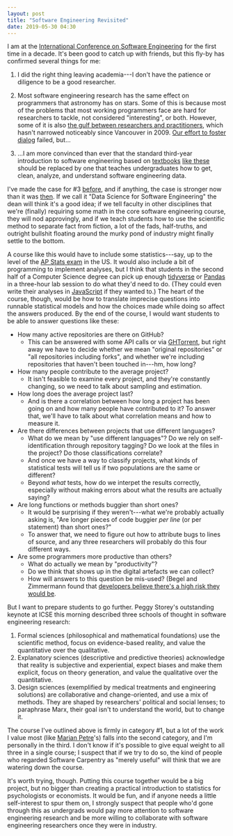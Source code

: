 ```yaml
---
layout: post
title: "Software Engineering Revisited"
date: 2019-05-30 04:30
---
```


I am at the [International Conference on Software Engineering](https://conf.researchr.org/home/icse-2019)
for the first time in a decade.
It's been good to catch up with friends,
but this fly-by has confirmed several things for me:

1.  I did the right thing leaving academia---I don't have the patience or diligence
    to be a good researcher.

2.  Most software engineering research has the same effect on programmers
    that astronomy has on stars.
    Some of this is because most of the problems that most working programmers face
    are hard for researchers to tackle,
    not considered "interesting",
    or both.
    However,
    some of it is also
    [the gulf between researchers and practitioners]({{site.github.url}}/2012/12/06/two-solitudes-illustrated.html),
    which hasn't narrowed noticeably since Vancouver in 2009.
    [Our effort to foster dialog](http://neverworkintheory.org/) failed,
    but...

3.  ...I am more convinced than ever that the standard third-year introduction to software engineering
    based on [textbooks](https://www.mheducation.com/highered/product/software-engineering-practitioner-s-approach-pressman-maxim/M9780078022128.html)
    [like these](https://www.pearson.com/us/higher-education/product/Sommerville-Software-Engineering-9th-Edition/9780137035151.html)
    should be replaced by one that teaches undergraduates how to get, clean, analyze, and understand
    software engineering data.

I've made the case for #3 [before]({{site.github.url}}/2014/10/02/a-better-software-engineering-course.html),
and if anything,
the case is stronger now than it was [then]({{site.github.url}}/2015/11/29/exaptation.html).
If we call it "Data Science for Software Engineering" the dean will think it's a good idea;
if we tell faculty in other disciplines that we're (finally) requiring some math
in the core software engineering course,
they will nod approvingly,
and if we teach students how to use the scientific method to separate fact from fiction,
a lot of the fads, half-truths, and outright bullshit floating around the murky pond of industry
might finally settle to the bottom.

A course like this would have to include some statistics---say,
up to the level of the [AP Stats exam](https://apcentral.collegeboard.org/courses/ap-statistics/course)
in the US.
It would also include a bit of programming to implement analyses,
but I think that students in the second half of a Computer Science degree
can pick up enough [tidyverse](https://www.tidyverse.org/) or [Pandas](https://pandas.pydata.org/)
in a three-hour lab session to do what they'd need to do.
(They could even write their analyses in [JavaScript](http://www.data-forge-js.com/) if they wanted to.)
The heart of the course,
though,
would be how to translate imprecise questions into runnable statistical models
and how the choices made while doing so affect the answers produced.
By the end of the course,
I would want students to be able to answer questions like these:

-   How many active repositories are there on GitHub?
    -   This can be answered with some API calls or via [GHTorrent](http://ghtorrent.org/),
        but right away we have to decide whether we mean "original repositories"
        or "all repositories including forks",
        and whether we're including repositories that haven't been touched in---hm, how long?
-   How many people contribute to the average project?
    -   It isn't feasible to examine every project,
        and they're constantly changing,
        so we need to talk about sampling and estimation.
-   How long does the average project last?
    -   And is there a correlation between how long a project has been going on
        and how many people have contributed to it?
        To answer that,
        we'll have to talk about what correlation means and how to measure it.
-   Are there differences between projects that use different languages?
    -   What do we mean by "use different languages"?
        Do we rely on self-identification through repository tagging?
        Do we look at the files in the project?
        Do those classifications correlate?
    -   And once we have a way to classify projects,
        what kinds of statistical tests will tell us if two populations are the same or different?
    -   Beyond *what* tests,
        how do we interpet the results correctly,
        especially without making errors about what the results are actually saying?
-   Are long functions or methods buggier than short ones?
    -   It would be surprising if they weren't---what we're probably actually asking is,
        "Are longer pieces of code buggier *per line* (or per statement) than short ones?"
    -   To answer that,
        we need to figure out how to attribute bugs to lines of source,
        and any three researchers will probably do this four different ways.
-   Are some programmers more productive than others?
    -   What do actually we mean by "productivity"?
    -   Do we think that shows up in the digital artefacts we can collect?
    -   How will answers to this question be mis-used?
        (Begel and Zimmermann found that
        [developers believe there's a high risk they would be](https://www.microsoft.com/en-us/research/publication/analyze-this-145-questions-for-data-scientists-in-software-engineering/).

But I want to prepare students to go further.
Peggy Storey's outstanding keynote at ICSE this morning described
three schools of thought in software engineering research:

1.  Formal sciences (philosophical and mathematical foundations)
    use the scientific method,
    focus on evidence-based reality,
    and value the quantitative over the qualitative.
2.  Explanatory sciences (descriptive and predictive theories)
    acknowledge that reality is subjective and experiential,
    expect biases and make them explicit,
    focus on theory generation,
    and value the qualitative over the quantitative.
3.  Design sciences (exemplified by medical treatments and engineering solutions)
    are collaborative and change-oriented,
    and use a mix of methods.
    They are shaped by researchers' political and social lenses;
    to paraphrase Marx,
    their goal isn't to understand the world, but to change it.

The course I've outlined above is firmly in category #1,
but a lot of the work I value most (like [Marian Petre](http://mcs.open.ac.uk/mp8/)'s)
falls into the second category,
and I'm personally in the third.
I don't know if it's possible to give equal weight to all three in a single course;
I suspect that if we try to do so,
the kind of people who regarded Software Carpentry as "merely useful"
will think that we are watering down the course.

It's worth trying, though.
Putting this course together would be a big project,
but no bigger than creating a practical introduction to statistics for psychologists or economists.
It would be fun,
and if anyone needs a little self-interest to spur them on,
I strongly suspect that people who'd gone through this as undergrads
would pay more attention to software engineering research
and be more willing to collaborate with software engineering researchers
once they were in industry.
